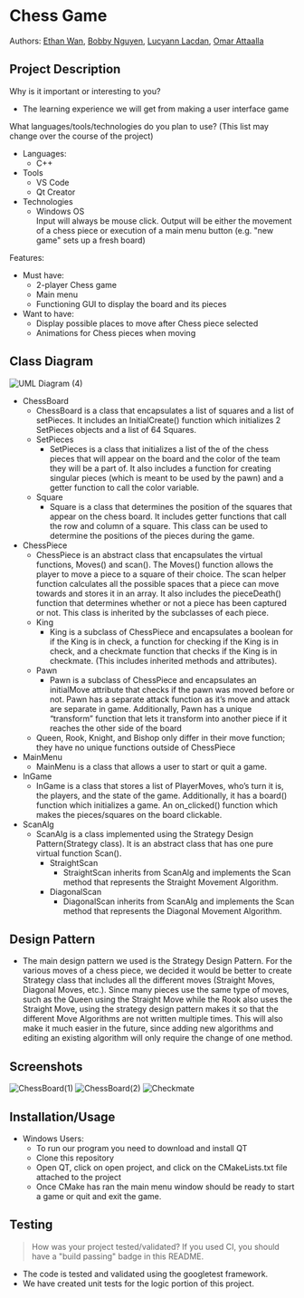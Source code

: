 # Chess Game
 
Authors: [Ethan Wan](https://github.com/ELW123),
         [Bobby Nguyen](https://github.com/HollowGrimm),
         [Lucyann Lacdan](https://github.com/Llucy14),
         [Omar Attaalla](https://github.com/OmarAttaalla)
 
## Project Description
Why is it important or interesting to you?
* The learning experience we will get from making a user interface game

What languages/tools/technologies do you plan to use? (This list may change over the course of the project)
* Languages:
  * C++
* Tools
  * VS Code
  * Qt Creator
* Technologies
  * Windows OS  
Input will always be mouse click. Output will be either the movement of a chess piece or execution of a main menu button (e.g. "new game" sets up a fresh board)  

Features:
* Must have:
  * 2-player Chess game
  * Main menu
  * Functioning GUI to display the board and its pieces
* Want to have:
  * Display possible places to move after Chess piece selected
  * Animations for Chess pieces when moving

## Class Diagram
![UML Diagram (4)](https://user-images.githubusercontent.com/51334912/157558253-2bf08bd2-33ab-42dd-b876-0b2e8dc233f2.png)
* ChessBoard
  * ChessBoard is a class that encapsulates a list of squares and a list of setPieces. It includes an InitialCreate() function which initializes 2 SetPieces objects and a list of 64 Squares.
  * SetPieces
    * SetPieces is a class that initializes a list of the of the chess pieces that will appear on the board and the color of the team they will be a part of. It also includes a function for creating singular pieces (which is meant to be used by the pawn) and a getter function to call the color variable.
  * Square
    * Square is a class that determines the position of the squares that appear on the chess board. It includes getter functions that call the row and column of a square. This class can be used to determine the positions of the pieces during the game.
* ChessPiece
  * ChessPiece is an abstract class that encapsulates the virtual functions, Moves() and scan(). The Moves() function allows the player to move a piece to a square of their choice. The scan helper function calculates all the possible spaces that a piece can move towards and stores it in an array. It also includes the pieceDeath() function that determines whether or not a piece has been captured or not. This class is inherited by the subclasses of each piece.
  * King
    * King is a subclass of ChessPiece and encapsulates a boolean for if the King is in check, a function for checking if the King is in check, and a checkmate function that checks if the King is in checkmate. (This includes inherited methods and attributes).
  * Pawn
    * Pawn is a subclass of ChessPiece and encapsulates an initialMove attribute that checks if the pawn was moved before or not. Pawn has a separate attack function as it’s move and attack are separate in game. Additionally, Pawn has a unique “transform” function that lets it transform into another piece if it reaches the other side of the board
  * Queen, Rook, Knight, and Bishop only differ in their move function; they have no unique functions outside of ChessPiece
* MainMenu
  * MainMenu is a class that allows a user to start or quit a game. 
* InGame
  * InGame is a class that stores a list of PlayerMoves, who’s turn it is, the players, and the state of the game. Additionally, it has a board() function which initializes a game. An on_clicked() function which makes the pieces/squares on the board clickable. 
* ScanAlg
  * ScanAlg is a class implemented using the Strategy Design Pattern(Strategy class). It is an abstract class that has one pure virtual function Scan().
    * StraightScan
      * StraightScan inherits from ScanAlg and implements the Scan method that represents the Straight Movement Algorithm.
    * DiagonalScan
      * DiagonalScan inherits from ScanAlg and implements the Scan method that represents the Diagonal Movement Algorithm.
## Design Pattern
* The main design pattern we used is the Strategy Design Pattern. For the various moves of a chess piece, we decided it would be better to create Strategy class that includes all the different moves (Straight Moves, Diagonal Moves, etc.). Since many pieces use the same type of moves, such as the Queen using the Straight Move while the Rook also uses the Straight Move, using the strategy design pattern makes it so that the different Move Algorithms are not written multiple times. This will also make it much easier in the future, since adding new algorithms and editing an existing algorithm will only require the change of one method.

 ## Screenshots
 ![ChessBoard(1)](https://user-images.githubusercontent.com/51334912/157558719-4083bb40-f9ee-4c35-8a88-4f8da4ef8d55.png)
 ![ChessBoard(2)](https://user-images.githubusercontent.com/51334912/157558826-c419740c-41cb-4fee-b9cb-68cef44ced1a.png)
 ![Checkmate](https://user-images.githubusercontent.com/51334912/157611943-9d8f0c27-8de9-4174-b720-cdb258b83b30.png)
 ## Installation/Usage
 * Windows Users:
   * To run our program you need to download and install QT
   * Clone this repository
   * Open QT, click on open project, and click on the CMakeLists.txt file attached to the project
   * Once CMake has ran the main menu window should be ready to start a game or quit and exit the game.
 > 
 ## Testing
 > How was your project tested/validated? If you used CI, you should have a "build passing" badge in this README.
 * The code is tested and validated using the googletest framework. 
 * We have created unit tests for the logic portion of this project. 
 
